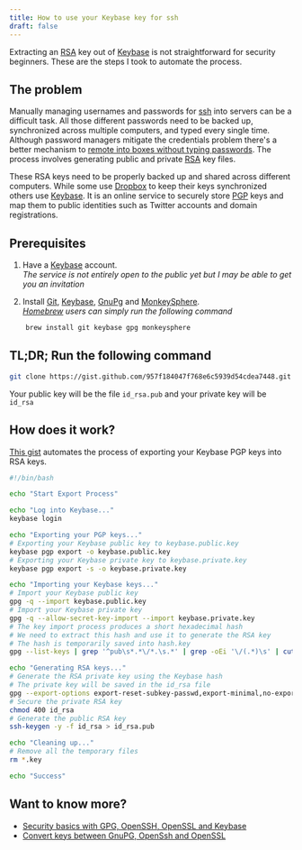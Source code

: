 ```yaml
---
title: How to use your Keybase key for ssh  
draft: false
---
```


Extracting an [RSA](https://en.wikipedia.org/wiki/RSA_(cryptosystem)) key out of [Keybase](https://keybase.io/) is not straightforward for security beginners. These are the steps I took to automate the process.  

## The problem  

Manually managing usernames and passwords for [ssh](https://en.wikipedia.org/wiki/Secure_Shell) into servers can be a difficult task. All those different passwords need to be backed up, synchronized across multiple computers, and typed every single time. Although password managers mitigate the credentials problem there's a better mechanism to [remote into boxes without typing passwords](http://www.rebol.com/docs/ssh-auto-login.html). The process involves generating public and private [RSA](https://en.wikipedia.org/wiki/RSA_(cryptosystem)) key files.  

These RSA keys need to be properly backed up and shared across different computers. While some use [Dropbox](https://db.tt/mawxtzeB) to keep their keys synchronized others use [Keybase](https://keybase.io/). It is an online service to securely store [PGP](https://en.wikipedia.org/wiki/Pretty_Good_Privacy) keys and map them to public identities such as Twitter accounts and domain registrations.  

## Prerequisites  

1. Have a [Keybase](https://keybase.io/) account.  
*The service is not entirely open to the public yet but I may be able to get you an invitation*  

2. Install [Git](https://git-scm.com/book/en/v1/Getting-Started-Installing-Git), [Keybase](https://keybase.io/download), [GnuPg](https://www.gnupg.org/download/index.html) and [MonkeySphere](http://web.monkeysphere.info/download/).  
*[Homebrew](http://brew.sh/) users can simply run the following command*  

```bash
    brew install git keybase gpg monkeysphere
```

## **TL;DR;** Run the following command  

```bash
git clone https://gist.github.com/957f184047f768e6c5939d54cdea7448.git ./ && sh keybase-to-rsa.sh
```

Your public key will be the file `id_rsa.pub` and your private key will be `id_rsa`  

## How does it work?  

[This gist](https://gist.github.com/camilin87/957f184047f768e6c5939d54cdea7448) automates the process of exporting your Keybase PGP keys into RSA keys.  

```bash
#!/bin/bash

echo "Start Export Process"

echo "Log into Keybase..."
keybase login

echo "Exporting your PGP keys..."
# Exporting your Keybase public key to keybase.public.key
keybase pgp export -o keybase.public.key
# Exporting your Keybase private key to keybase.private.key
keybase pgp export -s -o keybase.private.key

echo "Importing your Keybase keys..."
# Import your Keybase public key
gpg -q --import keybase.public.key
# Import your Keybase private key
gpg -q --allow-secret-key-import --import keybase.private.key
# The key import process produces a short hexadecimal hash
# We need to extract this hash and use it to generate the RSA key
# The hash is temporarily saved into hash.key
gpg --list-keys | grep '^pub\s*.*\/*.\s.*' | grep -oEi '\/(.*)\s' | cut -c 2- | awk '{$1=$1};1' > hash.key

echo "Generating RSA keys..."
# Generate the RSA private key using the Keybase hash
# The private key will be saved in the id_rsa file
gpg --export-options export-reset-subkey-passwd,export-minimal,no-export-attributes --export-secret-keys --no-armor `cat hash.key` | openpgp2ssh `cat hash.key` > id_rsa
# Secure the private RSA key  
chmod 400 id_rsa
# Generate the public RSA key  
ssh-keygen -y -f id_rsa > id_rsa.pub

echo "Cleaning up..."
# Remove all the temporary files  
rm *.key

echo "Success"
```

## Want to know more?  
- [Security basics with GPG, OpenSSH, OpenSSL and Keybase](http://www.integralist.co.uk/posts/security-basics.html#7.3)  
- [Convert keys between GnuPG, OpenSsh and OpenSSL](http://sysmic.org/dotclear/index.php?post/2010/03/24/Convert-keys-betweens-GnuPG%2C-OpenSsh-and-OpenSSL)  
